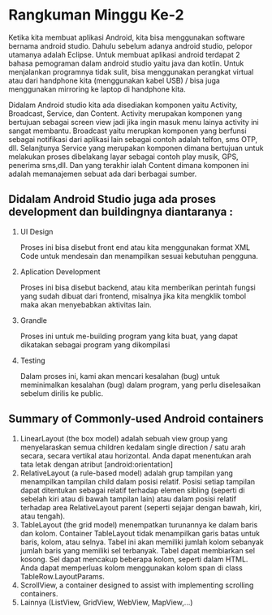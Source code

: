 # Rangkuman Minggu Ke-2

Ketika kita membuat aplikasi Android, kita bisa menggunakan software bernama android studio. Dahulu sebelum adanya android studio, pelopor utamanya adalah Eclipse. Untuk membuat aplikasi android terdapat 2 bahasa pemograman dalam android studio yaitu java dan kotlin. Untuk menjalankan programnya tidak sulit, bisa menggunakan perangkat virtual atau dari handphone kita (menggunakan kabel USB) / bisa juga menggunakan mirroring ke laptop di handphone kita.

Didalam Android studio kita ada disediakan komponen yaitu Activity, Broadcast, Service, dan Content. Activity merupakan komponen yang bertujuan sebagai screen view jadi jika ingin masuk menu lainya activity ini sangat membantu. Broadcast yaitu merupkan komponen yang berfunsi sebagai notifikasi dari aplikasi lain sebagai contoh adalah telfon, sms OTP, dll. Selanjtunya Service yang merupakan komponen dimana bertujuan untuk melakukan proses dibelakang layar sebagai contoh play musik, GPS, penerima sms,dll. Dan yang terakhir ialah Content dimana komponen ini adalah memanajemen sebuat ada dari berbagai sumber.


## Didalam Android Studio juga ada proses development dan buildingnya diantaranya :
1.	UI Design
    
    Proses ini bisa disebut front end atau kita menggunakan format XML Code untuk mendesain dan menampilkan sesuai kebutuhan pengguna.
2.	Aplication Development
    
    Proses ini bisa disebut backend, atau kita memberikan perintah fungsi yang sudah dibuat dari frontend, misalnya jika kita mengklik tombol maka akan menyebabkan aktivitas lain.
3.	Grandle
    
    Proses ini untuk me-building program yang kita buat, yang dapat dikatakan sebagai program yang dikompilasi 
4.	Testing
    
    Dalam proses ini, kami akan mencari kesalahan (bug) untuk meminimalkan kesalahan (bug) dalam program, yang perlu diselesaikan sebelum dirilis ke public.

## Summary of Commonly-used Android containers  
1. LinearLayout (the box model)
     adalah sebuah view group yang menyelaraskan semua children kedalam single direction / satu arah secara, secara vertikal atau horizontal. Anda dapat menentukan arah tata letak dengan atribut [android:orientation]
2. RelativeLayout (a rule-based model)
     adalah grup tampilan yang menampilkan tampilan child dalam posisi relatif. Posisi setiap tampilan dapat ditentukan sebagai relatif terhadap elemen sibling (seperti di sebelah kiri atau di bawah tampilan lain) atau dalam posisi relatif terhadap area RelativeLayout parent (seperti sejajar dengan bawah, kiri, atau tengah).
3. TableLayout (the grid model)
     menempatkan turunannya ke dalam baris dan kolom. Container TableLayout tidak menampilkan garis batas untuk baris, kolom, atau selnya. Tabel ini akan memiliki jumlah kolom sebanyak jumlah baris yang memiliki sel terbanyak. Tabel dapat membiarkan sel kosong. Sel dapat mencakup beberapa kolom, seperti dalam HTML. Anda dapat memperluas kolom menggunakan kolom span di class TableRow.LayoutParams.
4. ScrollView, a container designed to assist with implementing scrolling containers. 
5. Lainnya (ListView, GridView, WebView, MapView,…) 

